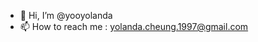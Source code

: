 - 👋 Hi, I’m @yooyolanda
- 📫 How to reach me : yolanda.cheung.1997@gmail.com

<!---
yooyolanda/yooyolanda is a ✨ special ✨ repository because its `README.md` (this file) appears on your GitHub profile.
You can click the Preview link to take a look at your changes.
--->
